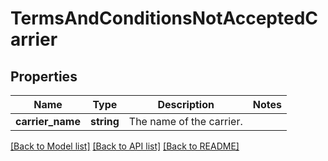 # TermsAndConditionsNotAcceptedCarrier

## Properties
Name | Type | Description | Notes
------------ | ------------- | ------------- | -------------
**carrier_name** | **string** | The name of the carrier. | 

[[Back to Model list]](../../README.md#documentation-for-models) [[Back to API list]](../../README.md#documentation-for-api-endpoints) [[Back to README]](../../README.md)

